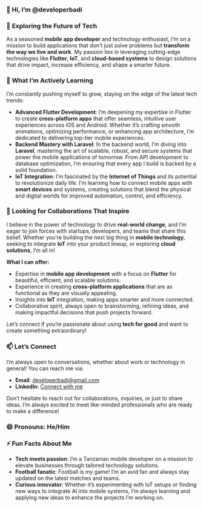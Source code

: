### 👋 Hi, I’m **@developerbadi**

### 👀 **Exploring the Future of Tech**
As a seasoned **mobile app developer** and technology enthusiast, I’m on a mission to build applications that don’t just solve problems but **transform the way we live and work**. My passion lies in leveraging cutting-edge technologies like **Flutter**, **IoT**, and **cloud-based systems** to design solutions that drive impact, increase efficiency, and shape a smarter future.

### 🌱 **What I’m Actively Learning**
I’m constantly pushing myself to grow, staying on the edge of the latest tech trends:
- **Advanced Flutter Development**: I’m deepening my expertise in Flutter to create **cross-platform apps** that offer seamless, intuitive user experiences across iOS and Android. Whether it’s crafting smooth animations, optimizing performance, or enhancing app architecture, I’m dedicated to delivering top-tier mobile experiences.
- **Backend Mastery with Laravel**: In the backend world, I’m diving into **Laravel**, mastering the art of scalable, robust, and secure systems that power the mobile applications of tomorrow. From API development to database optimization, I’m ensuring that every app I build is backed by a solid foundation.
- **IoT Integration**: I’m fascinated by the **Internet of Things** and its potential to revolutionize daily life. I’m learning how to connect mobile apps with **smart devices** and systems, creating solutions that blend the physical and digital worlds for improved automation, control, and efficiency.

### 🚀 **Looking for Collaborations That Inspire**
I believe in the power of technology to drive **real-world change**, and I’m eager to join forces with startups, developers, and teams that share this belief. Whether you're building the next big thing in **mobile technology**, seeking to integrate **IoT** into your product lineup, or exploring **cloud solutions**, I’m all in!

**What I can offer:**
- Expertise in **mobile app development** with a focus on **Flutter** for beautiful, efficient, and scalable solutions.
- Experience in creating **cross-platform applications** that are as functional as they are visually appealing.
- Insights into **IoT** integration, making apps smarter and more connected.
- Collaborative spirit, always open to brainstorming, refining ideas, and making impactful decisions that push projects forward.

Let’s connect if you’re passionate about using **tech for good** and want to create something extraordinary!

### 📫 **Let’s Connect**
I’m always open to conversations, whether about work or technology in general! You can reach me via:
- **Email**: [developerbadi@gmail.com](mailto:developerbadi@gmail.com)
- **LinkedIn**: [Connect with me](https://www.linkedin.com/in/badi-salum-7402621b7/)

Don’t hesitate to reach out for collaborations, inquiries, or just to share ideas. I’m always excited to meet like-minded professionals who are ready to make a difference!

### 😄 **Pronouns**: He/Him

### ⚡ **Fun Facts About Me**
- **Tech meets passion**: I’m a Tanzanian mobile developer on a mission to elevate businesses through tailored technology solutions. 
- **Football fanatic**: Football is my game! I’m an avid fan and always stay updated on the latest matches and teams.
- **Curious innovator**: Whether it’s experimenting with IoT setups or finding new ways to integrate AI into mobile systems, I’m always learning and applying new ideas to enhance the projects I’m working on.
